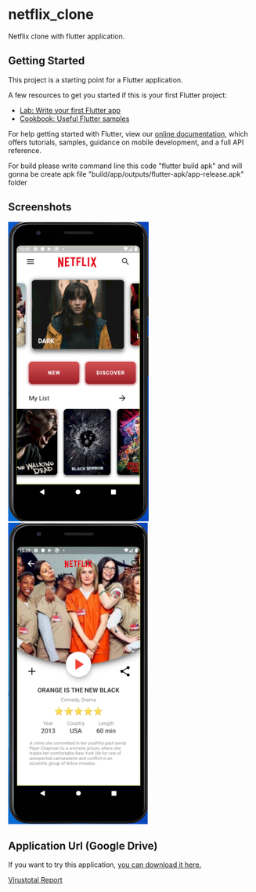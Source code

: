 # netflix_clone

Netflix clone with flutter application.

## Getting Started

This project is a starting point for a Flutter application.

A few resources to get you started if this is your first Flutter project:

- [Lab: Write your first Flutter app](https://flutter.dev/docs/get-started/codelab)
- [Cookbook: Useful Flutter samples](https://flutter.dev/docs/cookbook)

For help getting started with Flutter, view our
[online documentation](https://flutter.dev/docs), which offers tutorials,
samples, guidance on mobile development, and a full API reference.

For build please write command line this  code "flutter build apk" and will gonna be create apk file  "build/app/outputs/flutter-apk/app-release.apk" folder

## Screenshots
![Alt text](screenshots/1.PNG?raw=true "homescreen")
![Alt text](screenshots/2.PNG?raw=true "movie screen")

## Application Url (Google Drive)
If you want to try this application, [you can download it here.](https://drive.google.com/file/d/1rCz-Zj0UzJvurqQulizK2_7U9ibCgYzk/view?usp=sharing)

[Virustotal Report](https://www.virustotal.com/gui/file/16642d31e37bfd39046fd75c3874081907a3edb77da4426e4d8558c24f8b6c66/detection)